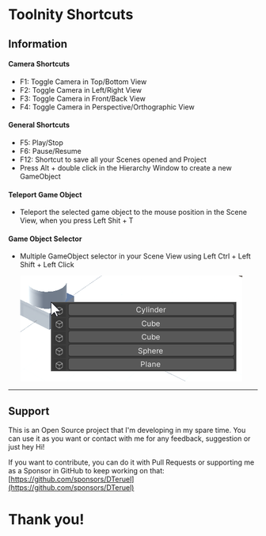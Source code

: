 
# Toolnity Shortcuts

## Information

#### Camera Shortcuts
* F1: Toggle Camera in Top/Bottom View
* F2: Toggle Camera in Left/Right View
* F3: Toggle Camera in Front/Back View
* F4: Toggle Camera in Perspective/Orthographic View

#### General Shortcuts
* F5: Play/Stop
* F6: Pause/Resume
* F12: Shortcut to save all your Scenes opened and Project
* Press Alt + double click in the Hierarchy Window to create a new GameObject
  
#### Teleport Game Object
* Teleport the selected game object to the mouse position in the Scene View, when you press Left Shit + T

#### Game Object Selector
* Multiple GameObject selector in your Scene View using Left Ctrl + Left Shift + Left Click

  ![Object Selector](.readme/ObjectSelector.png)

--------------------------------

## Support
This is an Open Source project that I'm developing in my spare time.
You can use it as you want or contact with me for any feedback, suggestion or just hey Hi!

If you want to contribute, you can do it with Pull Requests or supporting me as a Sponsor in GitHub to keep working on that:
[https://github.com/sponsors/DTeruel](https://github.com/sponsors/DTeruel)

# Thank you!
